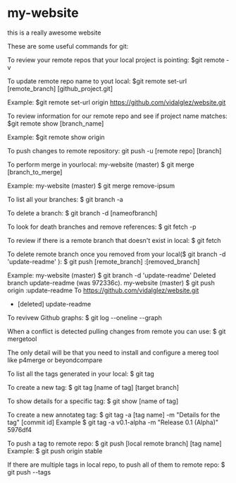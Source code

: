 # my-website

this is a really awesome website

These are some useful commands for git:

To review your remote repos that your local project is pointing: $git remote -v

To update remote repo name to yout local: $git remote set-url [remote_branch] [github_project.git]

Example:
$git remote set-url origin https://github.com/vidalglez/website.git

To review information for our remote repo and see if project name matches: $git remote show [branch_name]

Example:
$git remote show origin

To push changes to remote repository: git push -u [remote repo] [branch]

To perform merge in yourlocal: my-website (master) $ git merge [branch_to_merge]

Example: my-website (master) $ git merge remove-ipsum

To list all your branches: $ git branch -a

To delete a branch: $ git branch -d [nameofbranch]

To look for death branches and remove references: $ git fetch -p

To review if there is a remote branch that doesn't exist in local: $ git fetch

To delete remote branch once you removed from your local($ git branch -d 'update-readme' ): $ git push [remote_branch] :[removed_branch]

Example: 
my-website (master) $ git branch -d 'update-readme'
Deleted branch update-readme (was 972336c).
my-website (master) $ git push origin :update-readme
To https://github.com/vidalglez/website.git
 - [deleted]         update-readme

To revivew Github graphs: $ git log --oneline --graph

When a conflict is detected pulling changes from remote you can use: 
$ git mergetool

The only detail will be that you need to install and configure a mereg tool like p4merge or beyondcompare

To list all the tags generated in your local: $ git tag

To create a new tag: $ git tag [name of tag] [target branch]

To show details for a specific tag: $ git show [name of tag]

To create a new annotateg tag: $ git tag -a [tag name] -m "Details for the tag" [commit id]
Example $ git tag -a v0.1-alpha -m "Release 0.1 (Alpha)" 5976df4

To push a tag to remote repo: $ git push [local remote branch] [tag name]
Example: $ git push origin stable

If there are multiple tags in local repo, to push all of them to remote repo: $ git push --tags

